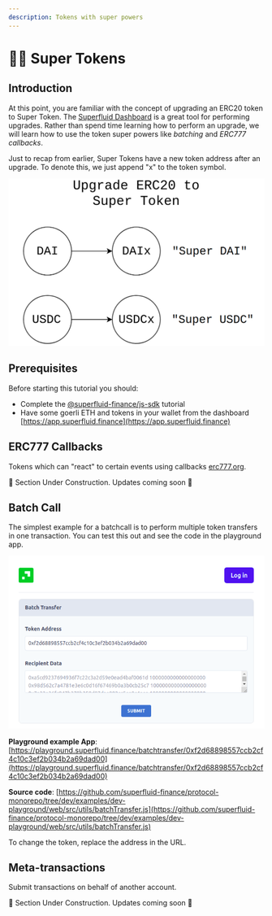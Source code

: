 ```yaml
---
description: Tokens with super powers
---
```


# 🦸‍♀️ Super Tokens

## Introduction

At this point, you are familiar with the concept of upgrading an ERC20 token to Super Token. The [Superfluid Dashboard](https://app.superfluid.finance) is a great tool for performing upgrades. Rather than spend time learning how to perform an upgrade, we will learn how to use the token super powers like _batching_ and _ERC777 callbacks_.

Just to recap from earlier, Super Tokens have a new token address after an upgrade. To denote this, we just append "x" to the token symbol.

![](../.gitbook/assets/image%20%288%29.png)

## Prerequisites

Before starting this tutorial you should: 

* Complete the [@superfluid-finance/js-sdk](frontend-+-nodejs.md) tutorial
* Have some goerli ETH and tokens in your wallet from the dashboard [https://app.superfluid.finance](https://app.superfluid.finance)

## ERC777 Callbacks

Tokens which can "react" to certain events using callbacks [erc777.org](https://www.erc777.org/). 

🚧 Section Under Construction. Updates coming soon 🚧

## **Batch Call** 

The simplest example for a batchcall is to perform multiple token transfers in one transaction. You can test this out and see the code in the playground app.

![Developer Playground batchcall transfer feature](../.gitbook/assets/image%20%289%29.png)

**Playground example App**: [https://playground.superfluid.finance/batchtransfer/0xf2d68898557ccb2cf4c10c3ef2b034b2a69dad00](https://playground.superfluid.finance/batchtransfer/0xf2d68898557ccb2cf4c10c3ef2b034b2a69dad00)

**Source code**: [https://github.com/superfluid-finance/protocol-monorepo/tree/dev/examples/dev-playground/web/src/utils/batchTransfer.js](https://github.com/superfluid-finance/protocol-monorepo/tree/dev/examples/dev-playground/web/src/utils/batchTransfer.js)

To change the token, replace the address in the URL.

## **Meta-transactions**

Submit transactions on behalf of another account. 

🚧 Section Under Construction. Updates coming soon 🚧 

